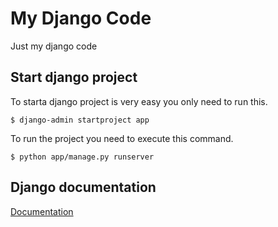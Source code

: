 # My Django Code
Just my django code
## Start django project
To starta  django project is very easy you only need to run this.
```
$ django-admin startproject app
```
To run the project you need to execute this command.
```
$ python app/manage.py runserver
```
## Django documentation
[Documentation](https://docs.djangoproject.com/en/4.0/)
